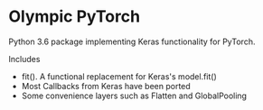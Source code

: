 # Olympic PyTorch

Python 3.6 package implementing Keras functionality for PyTorch.

Includes
- fit(). A functional replacement for Keras's model.fit()
- Most Callbacks from Keras have been ported
- Some convenience layers such as Flatten and GlobalPooling